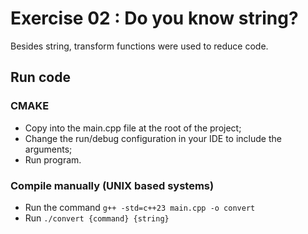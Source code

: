 # Exercise 02 : Do you know string?

Besides string, transform functions were used to reduce code.

## Run code

### CMAKE
* Copy into the main.cpp file at the root of the project;
* Change the run/debug configuration in your IDE to include the arguments;
* Run program.

### Compile manually (UNIX based systems)
* Run the command `g++ -std=c++23 main.cpp -o convert`
* Run `./convert {command} {string}`